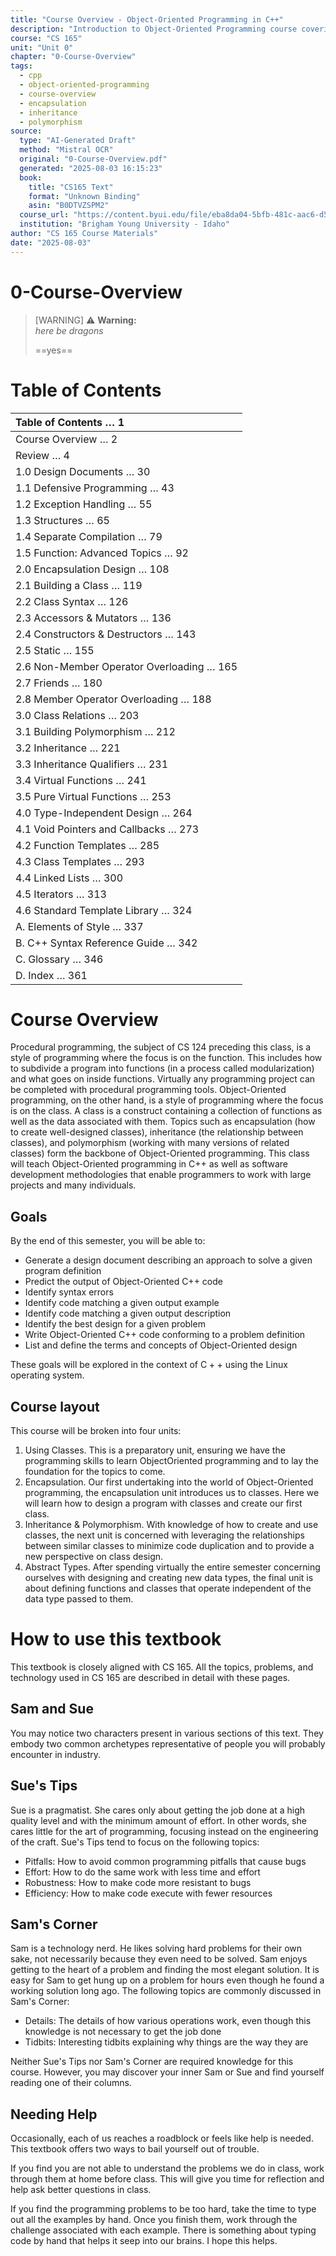 ```yaml
---
title: "Course Overview - Object-Oriented Programming in C++"
description: "Introduction to Object-Oriented Programming course covering encapsulation, inheritance, polymorphism, and abstract types"
course: "CS 165"
unit: "Unit 0"
chapter: "0-Course-Overview"
tags:
  - cpp
  - object-oriented-programming
  - course-overview
  - encapsulation
  - inheritance
  - polymorphism
source:
  type: "AI-Generated Draft"
  method: "Mistral OCR"
  original: "0-Course-Overview.pdf"
  generated: "2025-08-03 16:15:23"
  book:
    title: "CS165 Text"
    format: "Unknown Binding"
    asin: "B0DTVZSPM2"
  course_url: "https://content.byui.edu/file/eba8da04-5bfb-481c-aac6-d571199802f3/5/CS%20165%20Syllabus.html"
  institution: "Brigham Young University - Idaho"
author: "CS 165 Course Materials"
date: "2025-08-03"
---
```


# 0-Course-Overview

> [WARNING]
> ⚠️ **Warning:** \
> *here be dragons*
>
> ==yes==

# Table of Contents 

| Table of Contents $\ldots$ 1 |
| :--- |
| Course Overview $\ldots$ 2 |
| Review $\ldots$ 4 |
| 1.0 Design Documents $\ldots$ 30 |
| 1.1 Defensive Programming $\ldots$ 43 |
| 1.2 Exception Handling $\ldots$ 55 |
| 1.3 Structures $\ldots$ 65 |
| 1.4 Separate Compilation $\ldots$ 79 |
| 1.5 Function: Advanced Topics $\ldots$ 92 |
| 2.0 Encapsulation Design $\ldots$ 108 |
| 2.1 Building a Class $\ldots$ 119 |
| 2.2 Class Syntax $\ldots$ 126 |
| 2.3 Accessors \& Mutators $\ldots$ 136 |
| 2.4 Constructors \& Destructors $\ldots$ 143 |
| 2.5 Static $\ldots$ 155 |
| 2.6 Non-Member Operator Overloading $\ldots$ 165 |
| 2.7 Friends $\ldots$ 180 |
| 2.8 Member Operator Overloading $\ldots$ 188 |
| 3.0 Class Relations $\ldots$ 203 |
| 3.1 Building Polymorphism $\ldots$ 212 |
| 3.2 Inheritance $\ldots$ 221 |
| 3.3 Inheritance Qualifiers $\ldots$ 231 |
| 3.4 Virtual Functions $\ldots$ 241 |
| 3.5 Pure Virtual Functions $\ldots$ 253 |
| 4.0 Type-Independent Design $\ldots$ 264 |
| 4.1 Void Pointers and Callbacks $\ldots$ 273 |
| 4.2 Function Templates $\ldots$ 285 |
| 4.3 Class Templates $\ldots$ 293 |
| 4.4 Linked Lists $\ldots$ 300 |
| 4.5 Iterators $\ldots$ 313 |
| 4.6 Standard Template Library $\ldots$ 324 |
| A. Elements of Style $\ldots$ 337 |
| B. C++ Syntax Reference Guide $\ldots$ 342 |
| C. Glossary $\ldots$ 346 |
| D. Index $\ldots$ 361 |

# Course Overview 

Procedural programming, the subject of CS 124 preceding this class, is a style of programming where the focus is on the function. This includes how to subdivide a program into functions (in a process called modularization) and what goes on inside functions. Virtually any programming project can be completed with procedural programming tools.
Object-Oriented programming, on the other hand, is a style of programming where the focus is on the class. A class is a construct containing a collection of functions as well as the data associated with them. Topics such as encapsulation (how to create well-designed classes), inheritance (the relationship between classes), and polymorphism (working with many versions of related classes) form the backbone of Object-Oriented programming.
This class will teach Object-Oriented programming in C++ as well as software development methodologies that enable programmers to work with large projects and many individuals.

## Goals

By the end of this semester, you will be able to:

- Generate a design document describing an approach to solve a given program definition
- Predict the output of Object-Oriented C++ code
- Identify syntax errors
- Identify code matching a given output example
- Identify code matching a given output description
- Identify the best design for a given problem
- Write Object-Oriented C++ code conforming to a problem definition
- List and define the terms and concepts of Object-Oriented design

These goals will be explored in the context of $\mathrm{C}++$ using the Linux operating system.

## Course layout

This course will be broken into four units:

1. Using Classes. This is a preparatory unit, ensuring we have the programming skills to learn ObjectOriented programming and to lay the foundation for the topics to come.
2. Encapsulation. Our first undertaking into the world of Object-Oriented programming, the encapsulation unit introduces us to classes. Here we will learn how to design a program with classes and create our first class.
3. Inheritance \& Polymorphism. With knowledge of how to create and use classes, the next unit is concerned with leveraging the relationships between similar classes to minimize code duplication and to provide a new perspective on class design.
4. Abstract Types. After spending virtually the entire semester concerning ourselves with designing and creating new data types, the final unit is about defining functions and classes that operate independent of the data type passed to them.

# How to use this textbook 

This textbook is closely aligned with CS 165. All the topics, problems, and technology used in CS 165 are described in detail with these pages.

## Sam and Sue

You may notice two characters present in various sections of this text. They embody two common archetypes representative of people you will probably encounter in industry.

## Sue's Tips

Sue is a pragmatist. She cares only about getting the job done at a high quality level and with the minimum amount of effort. In other words, she cares little for the art of programming, focusing instead on the engineering of the craft.
Sue's Tips tend to focus on the following topics:

- Pitfalls: How to avoid common programming pitfalls that cause bugs
- Effort: How to do the same work with less time and effort
- Robustness: How to make code more resistant to bugs
- Efficiency: How to make code execute with fewer resources


## Sam's Corner

Sam is a technology nerd. He likes solving hard problems for their own sake, not necessarily because they even need to be solved. Sam enjoys getting to the heart of a problem and finding the most elegant solution. It is easy for Sam to get hung up on a problem for hours even though he found a working solution long ago.
The following topics are commonly discussed in Sam's Corner:

- Details: The details of how various operations work, even though this knowledge is not necessary to get the job done
- Tidbits: Interesting tidbits explaining why things are the way they are

Neither Sue's Tips nor Sam's Corner are required knowledge for this course. However, you may discover your inner Sam or Sue and find yourself reading one of their columns.

## Needing Help

Occasionally, each of us reaches a roadblock or feels like help is needed. This textbook offers two ways to bail yourself out of trouble.

If you find you are not able to understand the problems we do in class, work through them at home before class. This will give you time for reflection and help ask better questions in class.

If you find the programming problems to be too hard, take the time to type out all the examples by hand. Once you finish them, work through the challenge associated with each example. There is something about typing code by hand that helps it seep into our brains. I hope this helps.